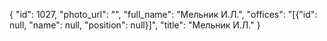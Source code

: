 {
    "id": 1027,
    "photo_url": "",
    "full_name": "Мельник И.Л.",
    "offices": "[{\"id\": null, \"name\": null, \"position\": null}]",
    "title": "Мельник И.Л."
}